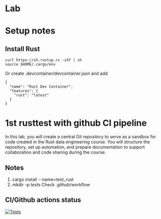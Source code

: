 # Lab

# Setup notes
## Install Rust
```
curl https://sh.rustup.rs -sSf | sh
source $HOME/.cargo/env
```
Or create .devcontainer/devcontainer.json and add
```
{
  "name": "Rust Dev Container",
  "features": {
    "rust": "latest"
  }
}
```

# 1st rusttest with github CI pipeline

In this lab, you will create a central Git repository to serve as a sandbox for code created in the Rust data engineering course. You will structure the repository, set up automation, and prepare documentation to support collaboration and code sharing during the course.

## Notes
1. cargo install --name=test_rust
2. mkdir -p tests
Check .github/workflow

## CI/Github actions status
[![Tests](https://github.com/rojala/test_rst_mod_/actions/workflows/test.yml/badge.svg)](https://github.com/rojala/test_rst_mod_/actions/workflows/test.yml)

